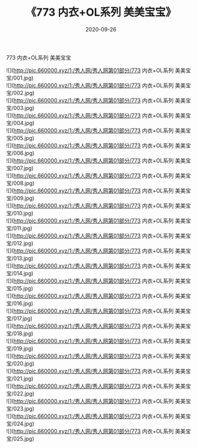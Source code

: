 ﻿---
layout: post
title:  《773 内衣+OL系列 美美宝宝》
date:   2020-09-26
img: http://pic.660000.xyz/1:/秀人网/秀人网第01部分/773 内衣+OL系列 美美宝宝/000.jpg
categories: [美女, 清纯, 唯美]
---

773 内衣+OL系列 美美宝宝

  ![](http://pic.660000.xyz/1:/秀人网/秀人网第01部分/773 内衣+OL系列 美美宝宝/001.jpg) <br> ![](http://pic.660000.xyz/1:/秀人网/秀人网第01部分/773 内衣+OL系列 美美宝宝/002.jpg) <br> ![](http://pic.660000.xyz/1:/秀人网/秀人网第01部分/773 内衣+OL系列 美美宝宝/003.jpg) <br> ![](http://pic.660000.xyz/1:/秀人网/秀人网第01部分/773 内衣+OL系列 美美宝宝/004.jpg) <br> ![](http://pic.660000.xyz/1:/秀人网/秀人网第01部分/773 内衣+OL系列 美美宝宝/005.jpg) <br> ![](http://pic.660000.xyz/1:/秀人网/秀人网第01部分/773 内衣+OL系列 美美宝宝/006.jpg) <br> ![](http://pic.660000.xyz/1:/秀人网/秀人网第01部分/773 内衣+OL系列 美美宝宝/007.jpg) <br> ![](http://pic.660000.xyz/1:/秀人网/秀人网第01部分/773 内衣+OL系列 美美宝宝/008.jpg) <br> ![](http://pic.660000.xyz/1:/秀人网/秀人网第01部分/773 内衣+OL系列 美美宝宝/009.jpg) <br> ![](http://pic.660000.xyz/1:/秀人网/秀人网第01部分/773 内衣+OL系列 美美宝宝/010.jpg) <br> ![](http://pic.660000.xyz/1:/秀人网/秀人网第01部分/773 内衣+OL系列 美美宝宝/011.jpg) <br> ![](http://pic.660000.xyz/1:/秀人网/秀人网第01部分/773 内衣+OL系列 美美宝宝/012.jpg) <br> ![](http://pic.660000.xyz/1:/秀人网/秀人网第01部分/773 内衣+OL系列 美美宝宝/013.jpg) <br> ![](http://pic.660000.xyz/1:/秀人网/秀人网第01部分/773 内衣+OL系列 美美宝宝/014.jpg) <br> ![](http://pic.660000.xyz/1:/秀人网/秀人网第01部分/773 内衣+OL系列 美美宝宝/015.jpg) <br> ![](http://pic.660000.xyz/1:/秀人网/秀人网第01部分/773 内衣+OL系列 美美宝宝/016.jpg) <br> ![](http://pic.660000.xyz/1:/秀人网/秀人网第01部分/773 内衣+OL系列 美美宝宝/017.jpg) <br> ![](http://pic.660000.xyz/1:/秀人网/秀人网第01部分/773 内衣+OL系列 美美宝宝/018.jpg) <br> ![](http://pic.660000.xyz/1:/秀人网/秀人网第01部分/773 内衣+OL系列 美美宝宝/019.jpg) <br> ![](http://pic.660000.xyz/1:/秀人网/秀人网第01部分/773 内衣+OL系列 美美宝宝/020.jpg) <br> ![](http://pic.660000.xyz/1:/秀人网/秀人网第01部分/773 内衣+OL系列 美美宝宝/021.jpg) <br> ![](http://pic.660000.xyz/1:/秀人网/秀人网第01部分/773 内衣+OL系列 美美宝宝/022.jpg) <br> ![](http://pic.660000.xyz/1:/秀人网/秀人网第01部分/773 内衣+OL系列 美美宝宝/023.jpg) <br> ![](http://pic.660000.xyz/1:/秀人网/秀人网第01部分/773 内衣+OL系列 美美宝宝/024.jpg) <br> ![](http://pic.660000.xyz/1:/秀人网/秀人网第01部分/773 内衣+OL系列 美美宝宝/025.jpg) <br>